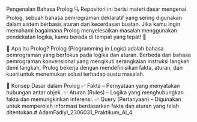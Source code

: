Pengenalan Bahasa Prolog 🔍
Repositori ini berisi materi dasar mengenai Prolog, sebuah bahasa pemrograman deklaratif yang sering digunakan dalam sistem berbasis aturan dan kecerdasan buatan. Jika kamu ingin memahami bagaimana Prolog menyelesaikan masalah menggunakan pendekatan logika, kamu berada di tempat yang tepat! 🚀

🤔 Apa Itu Prolog?
Prolog (Programming in Logic) adalah bahasa pemrograman yang berfokus pada logika dan aturan. Berbeda dari bahasa pemrograman konvensional yang mengikuti serangkaian instruksi langkah demi langkah, Prolog bekerja dengan mendefinisikan fakta, aturan, dan kueri untuk menemukan solusi terhadap suatu masalah.

🔹 Konsep Dasar dalam Prolog
✅ Fakta – Pernyataan yang menyatakan hubungan antar objek.
✅ Aturan (Rules) – Logika yang menghubungkan fakta dan memungkinkan inferensi.
✅ Query (Pertanyaan) – Digunakan untuk memperoleh informasi berdasarkan fakta dan aturan yang telah ditentukan.# AdamFadlyI_2306031_Praktikum_AI_4

